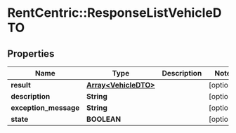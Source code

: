 # RentCentric::ResponseListVehicleDTO

## Properties
Name | Type | Description | Notes
------------ | ------------- | ------------- | -------------
**result** | [**Array&lt;VehicleDTO&gt;**](VehicleDTO.md) |  | [optional] 
**description** | **String** |  | [optional] 
**exception_message** | **String** |  | [optional] 
**state** | **BOOLEAN** |  | [optional] 


